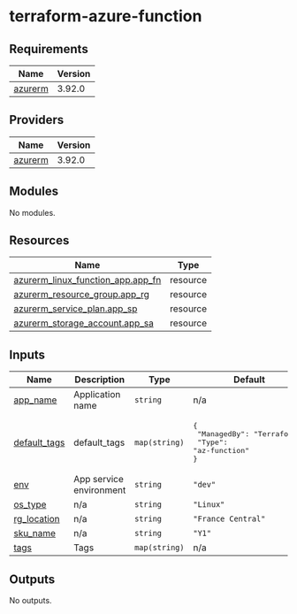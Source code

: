 # terraform-azure-function
<!-- BEGIN_TF_DOCS -->
## Requirements

| Name | Version |
|------|---------|
| <a name="requirement_azurerm"></a> [azurerm](#requirement\_azurerm) | 3.92.0 |

## Providers

| Name | Version |
|------|---------|
| <a name="provider_azurerm"></a> [azurerm](#provider\_azurerm) | 3.92.0 |

## Modules

No modules.

## Resources

| Name | Type |
|------|------|
| [azurerm_linux_function_app.app_fn](https://registry.terraform.io/providers/hashicorp/azurerm/3.92.0/docs/resources/linux_function_app) | resource |
| [azurerm_resource_group.app_rg](https://registry.terraform.io/providers/hashicorp/azurerm/3.92.0/docs/resources/resource_group) | resource |
| [azurerm_service_plan.app_sp](https://registry.terraform.io/providers/hashicorp/azurerm/3.92.0/docs/resources/service_plan) | resource |
| [azurerm_storage_account.app_sa](https://registry.terraform.io/providers/hashicorp/azurerm/3.92.0/docs/resources/storage_account) | resource |

## Inputs

| Name | Description | Type | Default | Required |
|------|-------------|------|---------|:--------:|
| <a name="input_app_name"></a> [app\_name](#input\_app\_name) | Application name | `string` | n/a | yes |
| <a name="input_default_tags"></a> [default\_tags](#input\_default\_tags) | default\_tags | `map(string)` | <pre>{<br>  "ManagedBy": "Terraform",<br>  "Type": "az-function"<br>}</pre> | no |
| <a name="input_env"></a> [env](#input\_env) | App service environment | `string` | `"dev"` | no |
| <a name="input_os_type"></a> [os\_type](#input\_os\_type) | n/a | `string` | `"Linux"` | no |
| <a name="input_rg_location"></a> [rg\_location](#input\_rg\_location) | n/a | `string` | `"France Central"` | no |
| <a name="input_sku_name"></a> [sku\_name](#input\_sku\_name) | n/a | `string` | `"Y1"` | no |
| <a name="input_tags"></a> [tags](#input\_tags) | Tags | `map(string)` | n/a | yes |

## Outputs

No outputs.
<!-- END_TF_DOCS -->